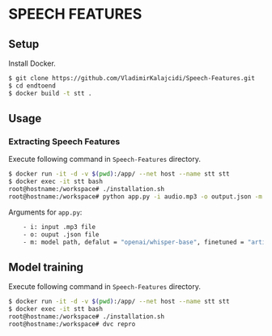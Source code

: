 # SPEECH FEATURES

## Setup
Install Docker.

```sh
$ git clone https://github.com/VladimirKalajcidi/Speech-Features.git
$ cd endtoend
$ docker build -t stt .
```

## Usage
### Extracting Speech Features 
Execute following command in `Speech-Features` directory.

```sh
$ docker run -it -d -v $(pwd):/app/ --net host --name stt stt
$ docker exec -it stt bash
root@hostname:/workspace# ./installation.sh
root@hostname:/workspace# python app.py -i audio.mp3 -o output.json -m openai/whisper-small 
```
Arguments for `app.py`:
```sh
    - i: input .mp3 file
    - o: ouput .json file
    - m: model path, defalut = "openai/whisper-base", finetuned = "artifacts/training/model"
```

## Model training
Execute following command in `Speech-Features` directory.

```sh
$ docker run -it -d -v $(pwd):/app/ --net host --name stt stt
$ docker exec -it stt bash
root@hostname:/workspace# ./installation.sh
root@hostname:/workspace# dvc repro
```